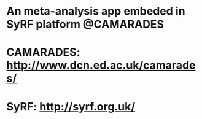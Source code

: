 # An meta-analysis app embeded in SyRF platform @CAMARADES
# CAMARADES: http://www.dcn.ed.ac.uk/camarades/
# SyRF: http://syrf.org.uk/
